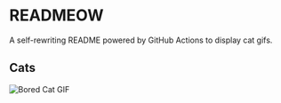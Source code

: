 # READMEOW

A self-rewriting README powered by GitHub Actions to display cat gifs.

## Cats

![Bored Cat GIF](https://media3.giphy.com/media/v1.Y2lkPTlhY2QwMmRhbW84aGxoNXI5dG83cmFocXRieHppZjh0eHJyempiZHExeDNyN2U1byZlcD12MV9naWZzX3NlYXJjaCZjdD1n/mlvseq9yvZhba/200.gif)
